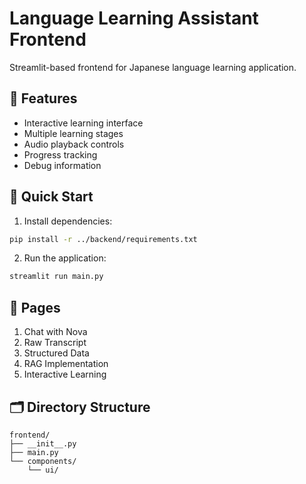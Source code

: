 # Language Learning Assistant Frontend

Streamlit-based frontend for Japanese language learning application.

## 🎨 Features

- Interactive learning interface
- Multiple learning stages
- Audio playback controls
- Progress tracking
- Debug information

## 🚀 Quick Start

1. Install dependencies:
```bash
pip install -r ../backend/requirements.txt
```

2. Run the application:
```bash
streamlit run main.py
```

## 📱 Pages

1. Chat with Nova
2. Raw Transcript
3. Structured Data
4. RAG Implementation
5. Interactive Learning

## 🗂️ Directory Structure

```
frontend/
├── __init__.py
├── main.py
└── components/
    └── ui/
```